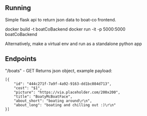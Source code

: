 ## Running

Simple flask api to return json data to boat-co frontend.

docker build -t boatCoBackend
docker run -it -p 5000:5000 boatCoBackend

Alternatively, make a virtual env and run as a standalone python app

## Endpoints

"/boats" - GET
Returns json object, example payload:

```
[{
    "id": "444c271f-7a9f-4a92-9163-dd1bc084d713",
    "cost": "$1",
    "picture": "https://via.placeholder.com/200x200",
    "title": "BoatyMcBoatFace",
    "about_short": "boating around\r\n",
    "about_long": "boating and chilling out :)\r\n"
}]
```